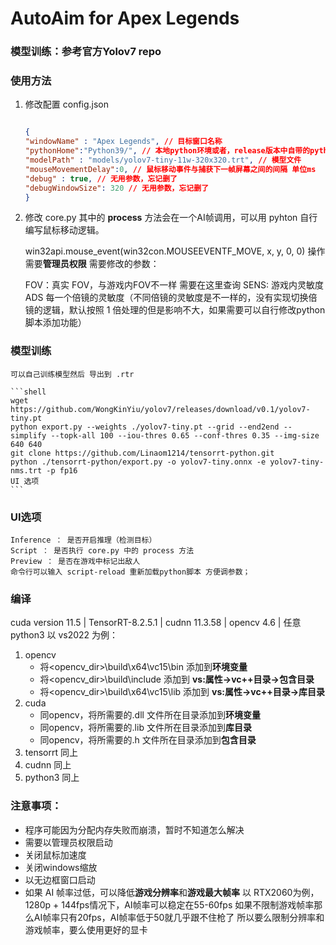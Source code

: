 # AutoAim for Apex Legends

### 模型训练：参考官方Yolov7 repo

### 使用方法
1. 修改配置 config.json
    ```json

    {
    "windowName" : "Apex Legends", // 目标窗口名称
    "pythonHome":"Python39/", // 本地python环境或者，release版本中自带的python环境
    "modelPath" : "models/yolov7-tiny-11w-320x320.trt", // 模型文件
    "mouseMovementDelay":0, // 鼠标移动事件与捕获下一帧屏幕之间的间隔 单位ms
    "debug" : true, // 无用参数，忘记删了
    "debugWindowSize": 320 // 无用参数，忘记删了
    }
    ```
2. 修改 core.py
其中的 __process__ 方法会在一个AI帧调用，可以用 pyhton 自行编写鼠标移动逻辑。

    win32api.mouse_event(win32con.MOUSEEVENTF_MOVE, x, y, 0, 0) 操作需要**管理员权限**
    需要修改的参数：

    FOV：真实 FOV，与游戏内FOV不一样 需要在这里查询
    SENS: 游戏内灵敏度
    ADS 每一个倍镜的灵敏度（不同倍镜的灵敏度是不一样的，没有实现切换倍镜的逻辑，默认按照 1 倍处理的但是影响不大，如果需要可以自行修改python脚本添加功能）

### 模型训练
    可以自己训练模型然后 导出到 .rtr

    ```shell
    wget https://github.com/WongKinYiu/yolov7/releases/download/v0.1/yolov7-tiny.pt
    python export.py --weights ./yolov7-tiny.pt --grid --end2end --simplify --topk-all 100 --iou-thres 0.65 --conf-thres 0.35 --img-size 640 640
    git clone https://github.com/Linaom1214/tensorrt-python.git
    python ./tensorrt-python/export.py -o yolov7-tiny.onnx -e yolov7-tiny-nms.trt -p fp16
    UI 选项
    ```

### UI选项
    Inference ： 是否开启推理（检测目标）
    Script ： 是否执行 core.py 中的 process 方法
    Preview ： 是否在游戏中标记出敌人
    命令行可以输入 script-reload 重新加载python脚本 方便调参数；

### 编译
cuda version 11.5 | TensorRT-8.2.5.1 | cudnn 11.3.58 | opencv 4.6 | 任意 python3
以 vs2022 为例：
1. opencv
    * 将<opencv_dir>\build\x64\vc15\bin 添加到**环境变量**
    * 将<opencv_dir>\build\include 添加到 **vs:属性->vc++目录->包含目录**
    * 将<opencv_dir>\build\x64\vc15\lib 添加到 **vs:属性->vc++目录->库目录**
2. cuda
    * 同opencv，将所需要的.dll 文件所在目录添加到**环境变量**
    * 同opencv，将所需要的.lib 文件所在目录添加到**库目录**
    * 同opencv，将所需要的.h 文件所在目录添加到**包含目录**
3. tensorrt
    同上
4. cudnn
    同上
5. python3
    同上

### 注意事项：
* 程序可能因为分配内存失败而崩溃，暂时不知道怎么解决
* 需要以管理员权限启动
* 关闭鼠标加速度
* 关闭windows缩放
* 以无边框窗口启动
* 如果 AI 帧率过低，可以降低**游戏分辨率**和**游戏最大帧率**
    以 RTX2060为例，1280p + 144fps情况下，AI帧率可以稳定在55-60fps
    如果不限制游戏帧率那么AI帧率只有20fps，AI帧率低于50就几乎跟不住枪了
    所以要么限制分辨率和游戏帧率，要么使用更好的显卡